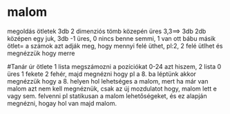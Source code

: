 # malom
megoldás ötletek 3db 2 dimenziós tömb közepén üres 3,3==> 3db 2db középen egy juk, 3db -1 üres, 0 nincs benne semmi, 1 van ott bábu
másik ötlet= a számok azt adják meg, hogy mennyi felé üthet, pl:2, 2 felé ütlhet és megnézzük hogy merre 

#Tanár úr ötlete
1 lista megszámozni a pozíciókat 0-24 azt hiszem, 2 lista 0 üres 1 fekete 2 fehér, majd megnézni hogy pl a 8. ba léptünk akkor megnézzük hogy a 8. helyen hol lehetséges a malom,
mert ha már van malom azt nem kell megnéznük, csak az új mozdulatot hogy, malom lett e vagy sem.
felvenni pl statikusan a malom lehetőségeket, és ez alapján megnézni, hogay hol van majd malom.
